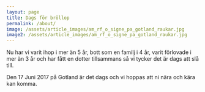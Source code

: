 ```yaml
---
layout: page
title: Dags för bröllop
permalink: /about/
image: /assets/article_images/am_rf_o_signe_pa_gotland_raukar.jpg
image2: /assets/article_images/am_rf_o_signe_pa_gotland_raukar.jpg
---
```

Nu har vi varit ihop i mer än 5 år, bott som en familj i 4 år, varit förlovade i mer än 3 år och har fått en dotter tillsammans så vi tycker det är dags att slå till.

Den 17 Juni 2017 på Gotland är det dags och vi hoppas att ni nära och kära kan komma.
